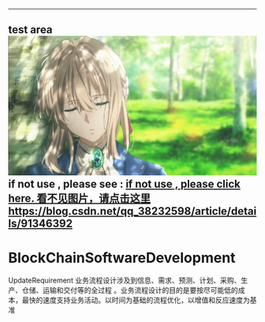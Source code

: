 --------------------------------------------------------------------------

test area
![image](https://github.com/whitevon/BlockChainSoftwareDevelopment/blob/main/images/testforphoto.png)
if not use , please see :
[ if not use , please click here. 看不见图片，请点击这里 ](https://blog.csdn.net/qq_38232598/article/details/91346392)
https://blog.csdn.net/qq_38232598/article/details/91346392
--------------------------------------------------------------------------
# BlockChainSoftwareDevelopment
UpdateRequirement
业务流程设计涉及到信息、需求、预测、计划、采购、生产、仓储、运输和交付等的全过程 。业务流程设计的目的是要按尽可能低的成本，最快的速度支持业务活动。以时间为基础的流程优化，以增值和反应速度为基准